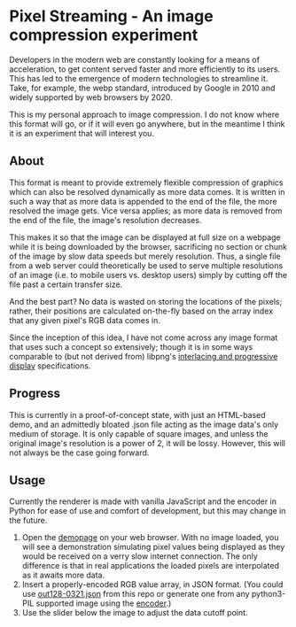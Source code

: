 # Pixel Streaming - An image compression experiment

Developers in the modern web are constantly looking for a means of acceleration, to get content served faster and more efficiently to its users. This has led to the emergence of modern technologies to streamline it. Take, for example, the webp standard, introduced by Google in 2010 and widely supported by web browsers by 2020. 

This is my personal approach to image compression. I do not know where this format will go, or if it will even go anywhere, but in the meantime I think it is an experiment that will interest you. 

## About

This format is meant to provide extremely flexible compression of graphics which can also be resolved dynamically as more data comes. It is written in such a way that as more data is appended to the end of the file, the more resolved the image gets. Vice versa applies; as more data is removed from the end of the file, the image's resolution decreases. 

This makes it so that the image can be displayed at full size on a webpage while it is being downloaded by the browser, sacrificing no section or chunk of the image by slow data speeds but merely resolution. Thus, a single file from a web server could theoretically be used to serve multiple resolutions of an image (i.e. to mobile users vs. desktop users) simply by cutting off the file past a certain transfer size. 

And the best part? No data is wasted on storing the locations of the pixels; rather, their positions are calculated on-the-fly based on the array index that any given pixel's RGB data comes in.

Since the inception of this idea, I have not come across any image format that uses such a concept so extensively; though it is in some ways comparable to (but not derived from) libpng's [interlacing and progressive display](http://www.libpng.org/pub/png/book/chapter08.html#png.ch08.div.6) specifications. 

## Progress

This is currently in a proof-of-concept state, with just an HTML-based demo, and an admittedly bloated .json file acting as the image data's only medium of storage. It is only capable of square images, and unless the original image's resolution is a power of 2, it will be lossy. However, this will not always be the case going forward. 

## Usage

Currently the renderer is made with vanilla JavaScript and the encoder in Python for ease of use and comfort of development, but this may change in the future. 

1. Open the [demopage](https://pgattic.github.io/pxstream) on your web browser. With no image loaded, you will see a demonstration simulating pixel values being displayed as they would be received on a verry slow internet connection. The only difference is that in real applications the loaded pixels are interpolated as it awaits more data. 
2. Insert a properly-encoded RGB value array, in JSON format. (You could use [out128-0321.json](out128-0321.json) from this repo or generate one from any python3-PIL supported image using the [encoder](encoder.py).)
3. Use the slider below the image to adjust the data cutoff point. 
